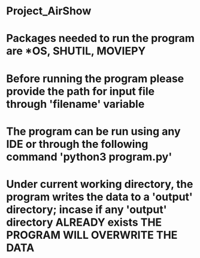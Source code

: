 # Project_AirShow
 
# Packages needed to run the program are *OS, SHUTIL, MOVIEPY

# Before running the program please provide the path for input file through 'filename' variable

# The program can be run using any IDE or through the following command 'python3 program.py'

# Under current working directory, the program writes the data to a 'output' directory; incase if any 'output' directory ALREADY exists THE PROGRAM WILL OVERWRITE THE DATA